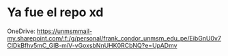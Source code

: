 # Ya fue el repo xd
OneDrive: https://unmsmmail-my.sharepoint.com/:f:/g/personal/frank_condor_unmsm_edu_pe/EibGnU0v7ClDkBfhv5mC_GIB-miV-vGoxsbNnUHK0RCbNQ?e=UpADmv
